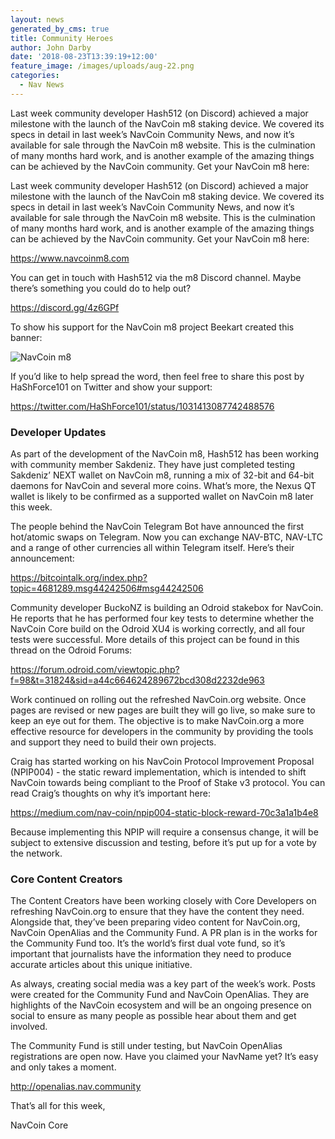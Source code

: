 ```yaml
---
layout: news
generated_by_cms: true
title: Community Heroes
author: John Darby
date: '2018-08-23T13:39:19+12:00'
feature_image: /images/uploads/aug-22.png
categories:
  - Nav News
---
```

Last week community developer Hash512 (on Discord) achieved a major milestone with the launch of the NavCoin m8 staking device. We covered its specs in detail in last week’s NavCoin Community News, and now it’s available for sale through the NavCoin m8 website. This is the culmination of many months hard work, and is another example of the amazing things can be achieved by the NavCoin community. Get your NavCoin m8 here:

Last week community developer Hash512 (on Discord) achieved a major milestone with the launch of the NavCoin m8 staking device. We covered its specs in detail in last week’s NavCoin Community News, and now it’s available for sale through the NavCoin m8 website. This is the culmination of many months hard work, and is another example of the amazing things can be achieved by the NavCoin community. Get your NavCoin m8 here:

<https://www.navcoinm8.com>

You can get in touch with Hash512 via the m8 Discord channel. Maybe there’s something you could do to help out?

<https://discord.gg/4z6GPf>

To show his support for the NavCoin m8 project Beekart created this banner:

![NavCoin m8](/images/uploads/dlbqufpuwaa4dvo.jpg)

If you’d like to help spread the word, then feel free to share this post by HaShForce101 on Twitter and show your support: 

<https://twitter.com/HaShForce101/status/1031413087742488576>

### Developer Updates

As part of the development of the NavCoin m8, Hash512 has been working with community member Sakdeniz. They have just completed testing Sakdeniz’ NEXT wallet on NavCoin m8, running a mix of 32-bit and 64-bit daemons for NavCoin and several more coins. What’s more, the Nexus QT wallet is likely to be confirmed as a supported wallet on NavCoin m8 later this week.

The people behind the NavCoin Telegram Bot have announced the first hot/atomic swaps on Telegram. Now you can exchange NAV-BTC, NAV-LTC and a range of other currencies all within Telegram itself. Here’s their announcement: 

<https://bitcointalk.org/index.php?topic=4681289.msg44242506#msg44242506>

Community developer BuckoNZ is building an Odroid stakebox for NavCoin. He reports that he has performed four key tests to determine whether the NavCoin Core build on the Odroid XU4 is working correctly, and all four tests were successful. More details of this project can be found in this thread on the Odroid Forums:

<https://forum.odroid.com/viewtopic.php?f=98&t=31824&sid=a44c664624289672bcd308d2232de963>

Work continued on rolling out the refreshed NavCoin.org website. Once pages are revised or new pages are built they will go live, so make sure to keep an eye out for them. The objective is to make NavCoin.org a more effective resource for developers in the community by providing the tools and support they need to build their own projects.

Craig has started working on his NavCoin Protocol lmprovement Proposal (NPIP004) - the static reward implementation, which is intended to shift NavCoin towards being compliant to the Proof of Stake v3 protocol. You can read Craig’s thoughts on why it’s important here:

<https://medium.com/nav-coin/npip004-static-block-reward-70c3a1a1b4e8>

Because implementing this NPIP will require a consensus change, it will be subject to extensive discussion and testing, before it’s put up for a vote by the network.

### Core Content Creators

The Content Creators have been working closely with Core Developers on refreshing NavCoin.org to ensure that they have the content they need. Alongside that, they’ve been preparing video content for NavCoin.org, NavCoin OpenAlias and the Community Fund. A PR plan is in the works for the Community Fund too. It’s the world’s first dual vote fund, so it’s important that journalists have the information they need to produce accurate articles about this unique initiative.

As always, creating social media was a key part of the week’s work. Posts were created for the Community Fund and NavCoin OpenAlias. They are highlights of the NavCoin ecosystem and will be an ongoing presence on social to ensure as many people as possible hear about them and get involved.

The Community Fund is still under testing, but NavCoin OpenAlias registrations are open now. Have you claimed your NavName yet? It’s easy and only takes a moment.

<http://openalias.nav.community>

That’s all for this week,

NavCoin Core
